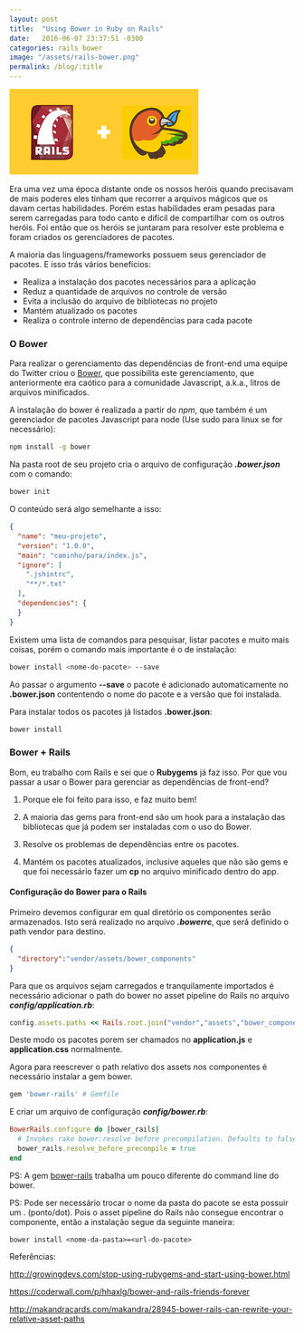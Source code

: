 ```yaml
---
layout: post
title:  "Using Bower in Ruby on Rails"
date:   2016-06-07 23:37:51 -0300
categories: rails bower
image: "/assets/rails-bower.png"
permalink: /blog/:title
---
```


![My helpful screenshot]( /assets/rails-bower.png)

Era uma vez uma época distante onde os nossos heróis quando precisavam de mais poderes
eles tinham que recorrer a arquivos mágicos que os davam certas habilidades. Porém
estas habilidades eram pesadas para serem carregadas para todo canto e difícil de
compartilhar com os outros heróis. Foi então que os heróis se juntaram para resolver
este problema e foram criados os gerenciadores de pacotes.
  
A maioria das linguagens/frameworks possuem seus gerenciador de pacotes. E isso trás vários
benefícios:

* Realiza a instalação dos pacotes necessários para a aplicação
* Reduz a quantidade de arquivos no controle de versão
* Evita a inclusão do arquivo de bibliotecas no projeto
* Mantém atualizado os pacotes
* Realiza o controle interno de dependências para cada pacote

### O Bower

Para realizar o gerenciamento das dependências de front-end uma equipe do Twitter
criou o [Bower](http://bower.io/ "Bower"), que possibilita este gerenciamento, que
anteriormente era caótico para a comunidade Javascript, a.k.a., litros de arquivos
minificados.


A instalação do bower é realizada a partir do *npm*, que também é um gerenciador de
pacotes Javascript para node (Use sudo para linux se for necessário):


```bash
npm install -g bower
```

Na pasta root de seu projeto cria o arquivo  de configuração **_.bower.json_** com o 
comando:

```bash
bower init
```

O conteúdo será algo semelhante a isso:

``` json
{
  "name": "meu-projeto",
  "version": "1.0.0",
  "main": "caminho/para/index.js",
  "ignore": [
    ".jshintrc",
    "**/*.txt"
  ],
  "dependencies": {
  }
}
```
Existem uma lista de comandos para pesquisar, listar pacotes e muito mais coisas, porém o comando mais importante é o de instalação:

```bash
bower install <nome-do-pacote> --save
```

Ao passar o argumento **--save** o pacote é adicionado automaticamente no **.bower.json**
contentendo o nome do pacote e a versão que foi instalada.

Para instalar todos os pacotes já listados **.bower.json**:

```bash
bower install
```

### Bower + Rails

Bom, eu trabalho com Rails e sei que o **Rubygems** já faz isso. Por que vou passar a usar o
Bower para gerenciar as dependências de front-end?

1. Porque ele foi feito para isso, e faz muito bem!

2. A maioria das gems para front-end são um hook para a instalação das
bibliotecas que já podem ser instaladas com o uso do Bower. 

3. Resolve os problemas de dependências entre os pacotes.

4. Mantém os pacotes atualizados, inclusive aqueles que não são gems e que foi necessário
fazer um **cp** no arquivo minificado dentro do app. 


#### Configuração do Bower para o Rails

Primeiro devemos configurar em qual diretório os componentes serão armazenados. Isto será
realizado no arquivo **_.bowerrc_**, que será definido o path vendor para destino.


``` json
{
  "directory":"vendor/assets/bower_components"
}
```

Para que os arquivos sejam carregados e tranquilamente importados é necessário adicionar o path do 
bower no asset pipeline do Rails no arquivo **_config/application.rb_**:

``` ruby
config.assets.paths << Rails.root.join("vendor","assets","bower_components")
```

Deste modo os pacotes porem ser chamados no **application.js** e **application.css** normalmente.

Agora para reescrever o path relativo dos assets nos componentes é necessário instalar a gem bower.

``` bash
gem 'bower-rails' # Gemfile
```
E criar um arquivo de configuração **_config/bower.rb_**:

``` ruby
BowerRails.configure do |bower_rails|
  # Invokes rake bower:resolve before precompilation. Defaults to false
  bower_rails.resolve_before_precompile = true
end
```
PS: A gem [bower-rails](https://github.com/rharriso/bower-rails "bower-rails") trabalha um pouco
diferente do command line do bower.

PS: Pode ser necessário trocar o nome da pasta do pacote se esta possuir um . (ponto/dot).
Pois o asset pipeline do Rails não consegue encontrar o componente, então a instalação segue 
da seguinte maneira:

``` shell
bower install <nome-da-pasta>=<url-do-pacote>
```

Referências:
  
<http://growingdevs.com/stop-using-rubygems-and-start-using-bower.html>

<https://coderwall.com/p/hhaxlg/bower-and-rails-friends-forever>
  
<http://makandracards.com/makandra/28945-bower-rails-can-rewrite-your-relative-asset-paths>